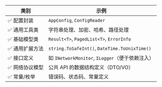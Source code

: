 | 类别       | 示例                                            |
| -------- | --------------------------------------------- |
| ✅ 配置封装   | `AppConfig`, `ConfigReader`                   |
| ✅ 通用工具类  | 字符串处理、加密、哈希、路径处理                              |
| ✅ 基础模型类  | `Result<T>`, `PagedList<T>`, `ErrorInfo`      |
| ✅ 通用扩展方法 | `string.ToSafeInt()`, `DateTime.ToUnixTime()` |
| ✅ 接口定义   | 如 `INetworkMonitor`, `ILogger`（便于依赖注入）        |
| ✅ 网络协议模型 | 公共 API 的数据结构定义（DTO/VO）                        |
| ✅ 常量/枚举  | 错误码、状态码、常量定义                                  |
